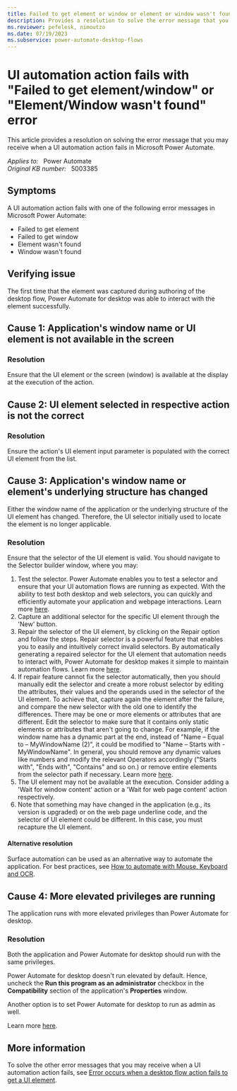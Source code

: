 ```yaml
---
title: Failed to get element or window or element or window wasn't found error
description: Provides a resolution to solve the error message that you receive when a UI automation action fails in Power Automate.
ms.reviewer: pefelesk, nimoutzo
ms.date: 07/19/2023
ms.subservice: power-automate-desktop-flows
---
```

# UI automation action fails with "Failed to get element/window" or "Element/Window wasn't found" error

This article provides a resolution on solving the error message that you may receive when a UI automation action fails in Microsoft Power Automate.

_Applies to:_ &nbsp; Power Automate  
_Original KB number:_ &nbsp; 5003385

## Symptoms

A UI automation action fails with one of the following error messages in Microsoft Power Automate:

- Failed to get element
- Failed to get window
- Element wasn't found
- Window wasn't found

## Verifying issue

The first time that the element was captured during authoring of the desktop flow, Power Automate for desktop was able to interact with the element successfully.

## Cause 1: Application's window name or UI element is not available in the screen

### Resolution

Ensure that the UI element or the screen (window) is available at the display at the execution of the action.

## Cause 2: UI element selected in respective action is not the correct

### Resolution

Ensure the action's UI element input parameter is populated with the correct UI element from the list.

## Cause 3: Application's window name or element's underlying structure has changed

Either the window name of the application or the underlying structure of the UI element has changed. Therefore, the UI selector initially used to locate the element is no longer applicable.

### Resolution

Ensure that the selector of the UI element is valid. You should navigate to the Selector builder window, where you may: 
1. Test the selector. Power Automate enables you to test a selector and ensure that your UI automation flows are running as expected. With the ability to test both desktop and web selectors, you can quickly and efficiently automate your application and webpage interactions. Learn more [here](https://learn.microsoft.com/power-automate/desktop-flows/test-selectors).
1. Capture an additional selector for the specific UI element through the 'New' button.
1. Repair the selector of the UI element, by clicking on the Repair option and follow the steps. Repair selector is a powerful feature that enables you to easily and intuitively correct invalid selectors. By automatically generating a repaired selector for the UI element that automation needs to interact with, Power Automate for desktop makes it simple to maintain automation flows.  Learn more [here](https://learn.microsoft.com/power-automate/desktop-flows/repair-selector).
1. If repair feature cannot fix the selector automatically, then you should manually edit the selector and create a more robust selector by editing the attributes, their values and the operands used in the selector of the UI element. To achieve that, capture again the element after the failure, and compare the new selector with the old one to identify the differences. There may be one or more elements or attributes that are different. Edit the selector to make sure that it contains only static elements or attributes that aren't going to change. For example, if the window name has a dynamic part at the end, instead of "Name – Equal to – MyWindowName (2)", it could be modified to "Name – Starts with - MyWindowName". In general, you should remove any dynamic values like numbers and modify the relevant Operators accordingly ("Starts with", "Ends with", "Contains" and so on.) or remove entire elements from the selector path if necessary. Learn more [here](https://learn.microsoft.com/power-automate/desktop-flows/build-custom-selectors).
1. The UI element may not be available at the execution. Consider adding a 'Wait for window content' action or a 'Wait for web page content' action respectively.
1. Note that something may have changed in the application (e.g., its version is upgraded) or on the web page underline code, and the selector of UI element could be different. In this case, you must recapture the UI element.

#### Alternative resolution

Surface automation can be used as an alternative way to automate the application. For best practices, see [How to automate with Mouse, Keyboard and OCR](https://support.microsoft.com/topic/how-to-automate-with-mouse-keyboard-and-ocr-e1c09a7f-7bf6-40a9-bf83-8ebb5a2e935c).

## Cause 4: More elevated privileges are running

The application runs with more elevated privileges than Power Automate for desktop.

### Resolution

Both the application and Power Automate for desktop should run with the same privileges.

Power Automate for desktop doesn't run elevated by default. Hence, uncheck the **Run this program as an administrator** checkbox in the **Compatibility** section of the application's **Properties** window.

Another option is to set Power Automate for desktop to run as admin as well.

Learn more [here](https://learn.microsoft.com/power-automate/desktop-flows/how-to/run-power-automate-elevated-rights).

## More information

To solve the other error messages that you may receive when a UI automation action fails, see [Error occurs when a desktop flow action fails to get a UI element](failed-get-ui-element.md).

